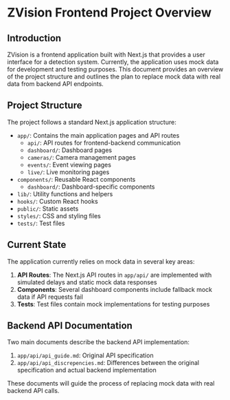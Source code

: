 # ZVision Frontend Project Overview

## Introduction

ZVision is a frontend application built with Next.js that provides a user interface for a detection system. Currently, the application uses mock data for development and testing purposes. This document provides an overview of the project structure and outlines the plan to replace mock data with real data from backend API endpoints.

## Project Structure

The project follows a standard Next.js application structure:

- `app/`: Contains the main application pages and API routes
  - `api/`: API routes for frontend-backend communication
  - `dashboard/`: Dashboard pages
  - `cameras/`: Camera management pages
  - `events/`: Event viewing pages
  - `live/`: Live monitoring pages
- `components/`: Reusable React components
  - `dashboard/`: Dashboard-specific components
- `lib/`: Utility functions and helpers
- `hooks/`: Custom React hooks
- `public/`: Static assets
- `styles/`: CSS and styling files
- `tests/`: Test files

## Current State

The application currently relies on mock data in several key areas:

1. **API Routes**: The Next.js API routes in `app/api/` are implemented with simulated delays and static mock data responses
2. **Components**: Several dashboard components include fallback mock data if API requests fail
3. **Tests**: Test files contain mock implementations for testing purposes

## Backend API Documentation

Two main documents describe the backend API implementation:

1. `app/api/api_guide.md`: Original API specification
2. `app/api/api_discrepencies.md`: Differences between the original specification and actual backend implementation

These documents will guide the process of replacing mock data with real backend API calls. 